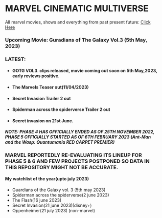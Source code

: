 # MARVEL CINEMATIC MULTIVERSE

All marvel movies, shows and everything from past present future: [Click Here](https://github.com/gunjan1909/marvel/blob/main/MCU%20RESEARCH.md)

### Upcoming Movie: Guradians of The Galaxy Vol.3 (5th May, 2023)

### LATEST:

- #### GOTG VOL3. clips released, movie coming out soon on 5th May,2023, early reviews positive.
- #### The Marvels Teaser out(11/04/2023)
- #### Secret Invasion Trailer 2 out
- #### Spiderman across the spiderverse Trailer 2 out
- #### Secret invasion on 21st June.

##### NOTE: PHASE 4 HAS OFFICIALLY ENDED AS OF 25TH NOVEMBER 2022, PHASE 5 OFFICIALLY STARTED AS OF 6TH FEBRUARY 2023 (Ant-Man and the Wasp: Quantumania RED CARPET PREMIER)

### MARVEL REPORTEDLY RE-EVALUATING ITS LINEUP FOR PHASE 5 & 6 AND FEW PROJECTS POSTPONED SO DATA IN THIS REPOSITORY MIGHT NOT BE ACCURATE.

#### My watchlist of the year(upto july 2023)

- Guardians of the Galaxy vol. 3 (5th may 2023)
- Spiderman across the spiderverse(2 june 2023)
- The Flash(16 june 2023)
- Secret Invasion(21 june 2023)(disney+)
- Oppenheimer(21 july 2023) (non-marvel)
